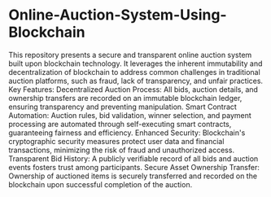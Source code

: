 # Online-Auction-System-Using-Blockchain
This repository presents a secure and transparent online auction system built upon blockchain technology. It leverages the inherent immutability and decentralization of blockchain to address common challenges in traditional auction platforms, such as fraud, lack of transparency, and unfair practices.
Key Features:
Decentralized Auction Process:
All bids, auction details, and ownership transfers are recorded on an immutable blockchain ledger, ensuring transparency and preventing manipulation.
Smart Contract Automation:
Auction rules, bid validation, winner selection, and payment processing are automated through self-executing smart contracts, guaranteeing fairness and efficiency.
Enhanced Security:
Blockchain's cryptographic security measures protect user data and financial transactions, minimizing the risk of fraud and unauthorized access.
Transparent Bid History:
A publicly verifiable record of all bids and auction events fosters trust among participants.
Secure Asset Ownership Transfer:
Ownership of auctioned items is securely transferred and recorded on the blockchain upon successful completion of the auction.
